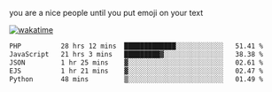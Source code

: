 you are a nice people until you put emoji on your text

[![wakatime](https://wakatime.com/badge/user/87646243-158a-4241-a3cb-668e1fa2dbb8.svg)](https://wakatime.com/@87646243-158a-4241-a3cb-668e1fa2dbb8)
<!--START_SECTION:waka-->

```txt
PHP          28 hrs 12 mins  █████████████░░░░░░░░░░░░   51.41 %
JavaScript   21 hrs 3 mins   █████████▓░░░░░░░░░░░░░░░   38.38 %
JSON         1 hr 25 mins    ▓░░░░░░░░░░░░░░░░░░░░░░░░   02.61 %
EJS          1 hr 21 mins    ▓░░░░░░░░░░░░░░░░░░░░░░░░   02.47 %
Python       48 mins         ▒░░░░░░░░░░░░░░░░░░░░░░░░   01.49 %
```

<!--END_SECTION:waka-->
